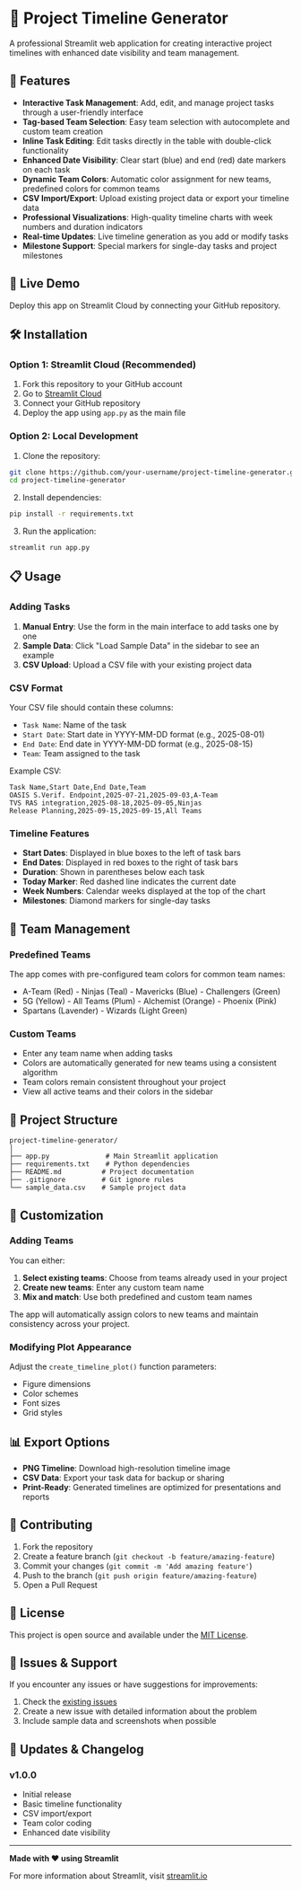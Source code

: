 # 📅 Project Timeline Generator

A professional Streamlit web application for creating interactive project timelines with enhanced date visibility and team management.

## 🌟 Features

- **Interactive Task Management**: Add, edit, and manage project tasks through a user-friendly interface
- **Tag-based Team Selection**: Easy team selection with autocomplete and custom team creation
- **Inline Task Editing**: Edit tasks directly in the table with double-click functionality
- **Enhanced Date Visibility**: Clear start (blue) and end (red) date markers on each task
- **Dynamic Team Colors**: Automatic color assignment for new teams, predefined colors for common teams
- **CSV Import/Export**: Upload existing project data or export your timeline data
- **Professional Visualizations**: High-quality timeline charts with week numbers and duration indicators
- **Real-time Updates**: Live timeline generation as you add or modify tasks
- **Milestone Support**: Special markers for single-day tasks and project milestones

## 🚀 Live Demo

Deploy this app on Streamlit Cloud by connecting your GitHub repository.

## 🛠️ Installation

### Option 1: Streamlit Cloud (Recommended)
1. Fork this repository to your GitHub account
2. Go to [Streamlit Cloud](https://streamlit.io/cloud)
3. Connect your GitHub repository
4. Deploy the app using `app.py` as the main file

### Option 2: Local Development
1. Clone the repository:
```bash
git clone https://github.com/your-username/project-timeline-generator.git
cd project-timeline-generator
```

2. Install dependencies:
```bash
pip install -r requirements.txt
```

3. Run the application:
```bash
streamlit run app.py
```

## 📋 Usage

### Adding Tasks
1. **Manual Entry**: Use the form in the main interface to add tasks one by one
2. **Sample Data**: Click "Load Sample Data" in the sidebar to see an example
3. **CSV Upload**: Upload a CSV file with your existing project data

### CSV Format
Your CSV file should contain these columns:
- `Task Name`: Name of the task
- `Start Date`: Start date in YYYY-MM-DD format (e.g., 2025-08-01)
- `End Date`: End date in YYYY-MM-DD format (e.g., 2025-08-15)
- `Team`: Team assigned to the task

Example CSV:
```csv
Task Name,Start Date,End Date,Team
OASIS S.Verif. Endpoint,2025-07-21,2025-09-03,A-Team
TVS RAS integration,2025-08-18,2025-09-05,Ninjas
Release Planning,2025-09-15,2025-09-15,All Teams
```

### Timeline Features
- **Start Dates**: Displayed in blue boxes to the left of task bars
- **End Dates**: Displayed in red boxes to the right of task bars
- **Duration**: Shown in parentheses below each task
- **Today Marker**: Red dashed line indicates the current date
- **Week Numbers**: Calendar weeks displayed at the top of the chart
- **Milestones**: Diamond markers for single-day tasks

## 🎨 Team Management

### Predefined Teams
The app comes with pre-configured team colors for common team names:
- A-Team (Red) - Ninjas (Teal) - Mavericks (Blue) - Challengers (Green)
- 5G (Yellow) - All Teams (Plum) - Alchemist (Orange) - Phoenix (Pink)
- Spartans (Lavender) - Wizards (Light Green)

### Custom Teams
- Enter any team name when adding tasks
- Colors are automatically generated for new teams using a consistent algorithm
- Team colors remain consistent throughout your project
- View all active teams and their colors in the sidebar

## 📁 Project Structure

```
project-timeline-generator/
│
├── app.py              # Main Streamlit application
├── requirements.txt    # Python dependencies
├── README.md          # Project documentation
├── .gitignore         # Git ignore rules
└── sample_data.csv    # Sample project data
```

## 🔧 Customization

### Adding Teams
You can either:
1. **Select existing teams**: Choose from teams already used in your project
2. **Create new teams**: Enter any custom team name
3. **Mix and match**: Use both predefined and custom team names

The app will automatically assign colors to new teams and maintain consistency across your project.

### Modifying Plot Appearance
Adjust the `create_timeline_plot()` function parameters:
- Figure dimensions
- Color schemes
- Font sizes
- Grid styles

## 📊 Export Options

- **PNG Timeline**: Download high-resolution timeline image
- **CSV Data**: Export your task data for backup or sharing
- **Print-Ready**: Generated timelines are optimized for presentations and reports

## 🤝 Contributing

1. Fork the repository
2. Create a feature branch (`git checkout -b feature/amazing-feature`)
3. Commit your changes (`git commit -m 'Add amazing feature'`)
4. Push to the branch (`git push origin feature/amazing-feature`)
5. Open a Pull Request

## 📝 License

This project is open source and available under the [MIT License](LICENSE).

## 🐛 Issues & Support

If you encounter any issues or have suggestions for improvements:
1. Check the [existing issues](https://github.com/your-username/project-timeline-generator/issues)
2. Create a new issue with detailed information about the problem
3. Include sample data and screenshots when possible

## 🔄 Updates & Changelog

### v1.0.0
- Initial release
- Basic timeline functionality
- CSV import/export
- Team color coding
- Enhanced date visibility

---

**Made with ❤️ using Streamlit**

For more information about Streamlit, visit [streamlit.io](https://streamlit.io)
